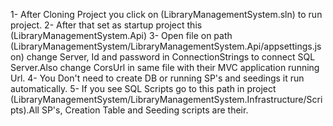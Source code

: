1- After Cloning Project you click on (LibraryManagementSystem.sln) to run project.
2- After that set as startup project this (LibraryManagementSystem.Api)
3- Open file on path (LibraryManagementSystem/LibraryManagementSystem.Api/appsettings.json) change Server, Id and password in ConnectionStrings to connect SQL Server.Also change CorsUrl in same file with their MVC application running Url.
4- You Don't need to create DB or running SP's and seedings it run automatically.
5- If you see SQL Scripts go to this path in project (LibraryManagementSystem/LibraryManagementSystem.Infrastructure/Scripts).All SP's, Creation Table and Seeding scripts are their. 
